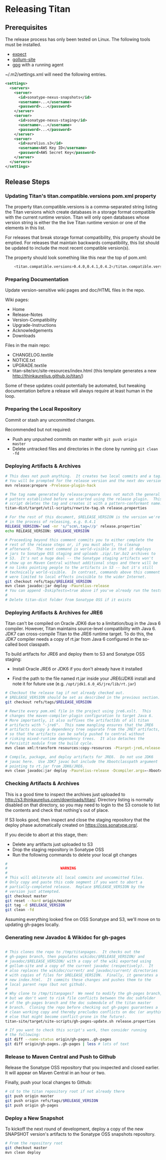 Releasing Titan
===============

Prerequisites
-------------

The release process has only been tested on Linux.  The following
tools must be installed.

* [expect](http://expect.sourceforge.net/)
* [gollum-site](https://github.com/dreverri/gollum-site)
* [gpg](http://www.gnupg.org/) with a running agent

~/.m2/settings.xml will need the following entries.

```xml
<settings>
  <servers>
    <server>
      <id>sonatype-nexus-snapshots</id>
      <username>...</username>
      <password>...</password>
    </server>
    <server>
      <id>sonatype-nexus-staging</id>
      <username>...</username>
      <password>...</password>
    </server>
    <server>
      <id>aurelius.s3</id>
      <username>AWS Key ID</username>
      <password>AWS Secret Key</password>
    </server>
  </servers>
</settings>
```

Release Steps
-------------


### Updating Titan's titan.compatible.versions pom.xml property

The property titan.compatible.versions is a comma-separated string 
listing the Titan versions which create databases in a storage format
compatible with the current runtime version.
Titan will only open databases whose version string is either the
the live Titan runtime version or one of the elements in this list.

For releases that break storage format compatibility, this property
should be emptied.  For releases  that maintain backwards compatibility,
this list should be updated to include the most recent compatible
version(s).

The property should look something like this near the top of pom.xml:

```bash
    <titan.compatible.versions>0.4.0,0.4.1,0.4.2</titan.compatible.versions>
```

### Preparing Documentation

Update version-sensitive wiki pages and doc/HTML files in the repo.

Wiki pages:

* Home
* Release-Notes
* Version-Compatibility
* Upgrade-Instructions
* Acknowledgements
* Downloads

Files in the main repo:

* CHANGELOG.textile
* NOTICE.txt
* UPGRADE.textile
* titan-site/src/site-resources/index.html
  (this template generates a new http://thinkaurelius.github.io/titan/)

Some of these updates could potentially be automated, but tweaking
documentation before a release will always require at least human in
the loop.

### Preparing the Local Repository

Commit or stash any uncommitted changes.

Recommended but not required:

* Push any unpushed commits on master with <code>git push origin
  master</code>
* Delete untracked files and directories in the clone by running
  <code>git clean -fd</code>

### Deploying Artifacts & Archives

```bash
# This does not push anything.  It creates two local commits and a tag.
# You will be prompted for the release version and the next dev version.
mvn release:prepare -Prelease-plugin-hack

# The tag name generated by release:prepare does not match the general
# pattern established before we started using the release plugin.  This
# script deletes the tag and creates it with a pattern-conformant name.
titan-dist/target/util-scripts/rewrite-tag.sh release.properties

# For the rest of this document, $RELEASE_VERSION is the version we're
# in the process of releasing, e.g. 0.4.1
RELEASE_VERSION=`sed -nr 's/^scm\.tag=//p' release.properties`
echo RELEASE_VERSION: $RELEASE_VERSION

# Proceeding beyond this comment commits you to either complete the
# rest of the release steps or, if you must abort, to cleanup
# afterward.  The next command is world-visible in that it deploys
# jars to Sonatype OSS staging and uploads .zip/.tar.bz2 archives to
# S3.  It's not a huge deal -- the Sonatype staging artifacts won't
# show up on Maven Central without additional steps and there will be
# no links pointing people to the artifacts in S3 -- but it's still
# technically world-visible.  In contrast, commands above this comment
# were limited to local effects invisible to the wider Internet.
git checkout refs/tags/$RELEASE_VERSION
mvn clean javadoc:jar deploy -Paurelius-release
# You can append -DskipTests=true above if you've already run the tests
#
# Delete titan-dist folder from Sonatype OSS if it exists
```

### Deploying Artifacts & Archives for JRE6

Titan can't be compiled on Oracle JDK6 due to a limitation/bug in the
Java 6 compiler.  However, Titan maintains source-level compatibility
with Java 6.  JDK7 can cross-compile Titan to the JRE6 runtime target.
To do this, the JDK7 compiler needs a copy of rt.jar from Java 6
configured in the so-called boot classpath.

To build artifacts for JRE6 and deploy them to S3 and Sonatype OSS
staging:

* Install Oracle JRE6 or JDK6 if you don't already have it installed

* Find the path to the file named rt.jar inside your JRE6/JDK6 install
  and note it for future use (e.g. `/opt/jdk1.6.0_45/jre/lib/rt.jar`)

```bash
# Checkout the release tag if not already checked out.
# $RELEASE_VERSION should be set as described in the previous section.
git checkout refs/tags/$RELEASE_VERSION

# Rewrite every pom.xml file in the project using jre6.xslt.  This
# changes the maven-compiler-plugin configuration to target Java 6.
# More importantly, it also suffixes the artifactIds of all titan
# artifacts with "-jre6".  This name mangling ensures that the JRE6
# artifacts occupy a dependency tree separate from the JRE7 artifacts,
# so that the artifacts can be safely pushed to central without
# risking mixed-runtime dependency trees.  It also detaches the
# Persistit module from the build cycle.
mvn clean xml:transform resources:copy-resources -Ptarget-jre6,release-plugin-hack

# Compile, package, and deploy artifacts for JRE6.  Do not use JDK6
# javac here.  Use JDK7 javac but include the Xbootclasspath argument
# pointing to rt.jar from JDK6/JRE6.
mvn clean javadoc:jar deploy -Paurelius-release -Dcompiler.args=-Xbootclasspath:/path/to/java6/lib/rt.jar
```

### Checking Artifacts & Archives

This is a good time to inspect the archives just uploaded to
http://s3.thinkaurelius.com/downloads/titan/.  Directory listing is
normally disabled on that directory, so you may need to login to the
S3 console to list the contents and check that nothing's out of place.

If S3 looks good, then inspect and close the staging repository that
the deploy phase automatically created on https://oss.sonatype.org/.

If you decide to abort at this stage, then:

* Delete any artifacts just uploaded to S3
* Drop the staging repository in Sonatype OSS
* Run the following commands to delete your local git changes

```bash
#
#                        WARNING
#
# This will obliterate all local commits and uncommitted files.
# Only copy and paste this code segment if you want to abort a
# partially-completed release.  Replace $RELEASE_VERSION by the
# version just attempted.
git checkout master
git reset --hard origin/master
git tag -d $RELEASE_VERSION
git clean -fd
```

Assuming everything looked fine on OSS Sonatype and S3, we'll move on
to updating gh-pages locally.

### Generating new Javadoc & Wikidoc for gh-pages

```bash

# This clones the repo to /tmp/titanpages.  It checks out the
# gh-pages branch, then populates wikidoc/$RELEASE_VERSION/ and
# javadoc/$RELEASE_VERSION/ with a copy of the wiki exported using
# gollum-site and a copy of the current javadoc (respectively).  It
# also replaces the wikidoc/current/ and javadoc/current/ directories
# with copies of files for $RELEASE_VERSION.  Finally, it generates a
# new index.html.  It commits these changes and pushes them to the
# local parent repo (but not github).
#
# Why clone to /tmp/titanpages?  We need to modify the gh-pages branch,
# but we don't want to risk file conflicts between the doc subfolder
# of the gh-pages branch and the doc submodule of the titan master
# branch.  Cloning the repo before checking out gh-pages guarantees a
# clean working copy and thereby precludes conflicts on doc (or anything
# else that might become conflict-prone in the future).
titan-site/target/site-scripts/gh-pages-update.sh release.properties

# If you want to check this script's work, then consider running
# the following:
git diff --name-status origin/gh-pages..gh-pages
git diff origin/gh-pages..gh-pages | less # lots of text
```

### Release to Maven Central and Push to Github

Release the Sonatype OSS repository that you inspected and closed
earlier.  It will appear on Maven Central in an hour or two.

Finally, push your local changes to Github:

```bash 
# cd to the titan repository root if not already there
git push origin master
git push origin refs/tags/$RELEASE_VERSION
git push origin gh-pages
```

### Deploy a New Snapshot

To kickoff the next round of development, deploy a copy of the new
SNAPSHOT version's artifacts to the Sonatype OSS snapshots repository.

```bash
# From the repository root
git checkout master
mvn clean deploy
```


